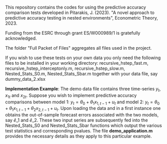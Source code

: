 This repository contains the codes for using the predictive accuracy comparison tests developed
in Pitarakis, J. (2023). "A novel approach to predictive accuracy testing in nested environments", Econometric Theory, 2023. 

Funding from the ESRC through grant ES/W000989/1 is gratefully acknowledged.

The folder "Full Packet of Files" aggregates all files used in the project. 

If you wish to use these tests on your own data you only need the following files to be installed in your working directory: recursive_hstep_fast.m, recursive_hstep_interceptonly.m, recursive_hstep_slow.m, Nested_Stats_S0.m, Nested_Stats_Sbar.m together with your data file, say dummy_data_2.xlsx

**Implementation Example**: 
The demo data file contains three time-series  $y_{t}$, $x_{1t}$ and $x_{2t}$. Suppose you wish to implement predictive accuracy comparisons between model 1: $y_{t}=\theta_{0}+\theta_{1}x_{1,t-1}+u_{t}$ and model 2: $y_{t}=\theta_{0}+\theta_{1}x_{1,t-1}+\theta_{2} x_{2,t-1}+u_{t}$. Upon loading the data and in a first instance one obtains the out-of-sample forecast errors associated with the two models, say $\hat e\_{1}$ and $\hat e\_{2}$. These two input series are subsequently fed into the Nested_Stats_S0 and Nested_Stats_Sbar functions which output the various test statistics and corresponding pvalues. The file **demo_application.m** provides the necessary details as they apply to this particular example. 

